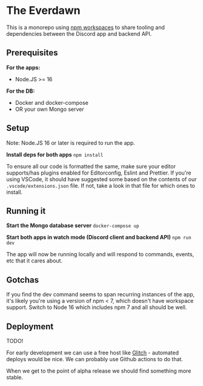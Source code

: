# The Everdawn

This is a monorepo using [npm workspaces](https://docs.npmjs.com/cli/v7/using-npm/workspaces) to share tooling and dependencies between the Discord app and backend API.

## Prerequisites

**For the apps:**

- Node.JS >= 16

**For the DB:**

- Docker and docker-compose
- OR your own Mongo server

## Setup

Note: Node.JS 16 or later is required to run the app.

**Install deps for both apps**
`npm install`

To ensure all our code is formatted the same, make sure your editor supports/has plugins enabled for Editorconfig, Eslint and Prettier. If you're using VSCode, it should have suggested some based on the contents of our `.vscode/extensions.json` file. If not, take a look in that file for which ones to install.

## Running it

**Start the Mongo database server**
`docker-compose up`

**Start both apps in watch mode (Discord client and backend API)**
`npm run dev`

The app will now be running locally and will respond to commands, events, etc that it cares about.

## Gotchas
If you find the dev command seems to span recurring instances of the app, it's likely you're using a version of npm < 7, which doesn't have workspace support. Switch to Node 16 which includes npm 7 and all should be well.

## Deployment

TODO!

For early development we can use a free host like [Glitch](https://glitch.me) - automated deploys would be nice. We can probably use Github actions to do that.

When we get to the point of alpha release we should find something more stable.
